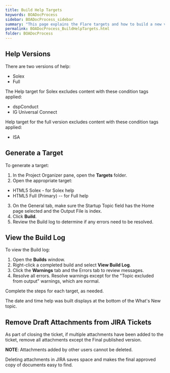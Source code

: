 ```yaml
---
title: Build Help Targets
keywords: BOADocProcess
sidebar: BOADocProcess_sidebar
summary: "This page explains the Flare targets and how to build a new version of the help after making updates."
permalink: BOADocProcess_BuildHelpTargets.html
folder: BOADocProcess
---
```

## Help Versions
There are two versions of help:

-   Solex
-   Full

The Help target for Solex excludes content with these condition tags applied:

-   dspConduct
-   IG Universal Connect

Help target for the full version excludes content with these condition tags applied:

-   ISA

## Generate a Target
To generate a target:
1.  In the Project Organizer pane, open the **Targets** folder.
2. Open the appropriate target:
-   HTML5 Solex - for Solex help
-   HTML5 Full (Primary) -- for Full help
3. On the General tab, make sure the Startup Topic field has the Home page selected and the Output File is index.
4. Click **Build**.
5. Review the Build log to determine if any errors need to be resolved.

## View the Build Log
To view the Build log:
1.  Open the **Builds** window.
2.  Right-click a completed build and select **View Build Log**.
3.  Click the **Warnings** tab and the Errors tab to review messages.
4.  Resolve all errors. Resolve warnings except for the "Topic excluded from output" warnings, which are normal.

Complete the steps for each target, as needed.

The date and time help was built displays at the bottom of the What's New topic.

## Remove Draft Attachments from JIRA Tickets

As part of closing the ticket, if multiple attachments have been added to the ticket, remove all attachments except the Final published version.

**NOTE**: Attachments added by other users cannot be deleted.

Deleting attachments in JIRA saves space and makes the final approved copy of documents easy to find.
